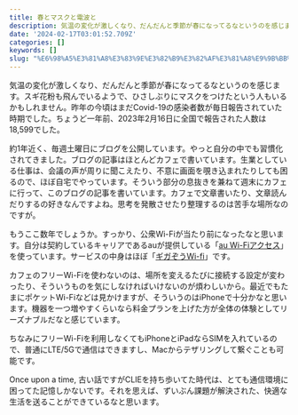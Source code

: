 ```yaml
---
title: 春とマスクと電波と
description: 気温の変化が激しくなり、だんだんと季節が春になってるなというのを感じます。スギ花粉も飛んでいるようで、ひさしぶりにマスクをつけたという人もいるかもしれません。
date: '2024-02-17T03:01:52.709Z'
categories: []
keywords: []
slug: "%E6%98%A5%E3%81%A8%E3%83%9E%E3%82%B9%E3%82%AF%E3%81%A8%E9%9B%BB%E6%B3%A2%E3%81%A8"
---
```

気温の変化が激しくなり、だんだんと季節が春になってるなというのを感じます。スギ花粉も飛んでいるようで、ひさしぶりにマスクをつけたという人もいるかもしれません。昨年の今頃はまだCovid-19の感染者数が毎日報告されていた時期でした。ちょうど一年前、2023年2月16日に全国で報告された人数は18,599でした。

約1年近く、毎週土曜日にブログを公開しています。やっと自分の中でも習慣化されてきました。ブログの記事はほとんどカフェで書いています。生業としている仕事は、会議の声が周りに聞こえたり、不意に画面を覗き込まれたりしても困るので、ほぼ自宅でやっています。そういう部分の息抜きを兼ねて週末にカフェに行って、このブログの記事を書いています。カフェで文章書いたり、文章読んだりするの好きなんですよね。思考を発散させたり整理するのは苦手な場所なのですが。

もうここ数年でしょうか。すっかり、公衆Wi-Fiが当たり前になったなと思います。自分は契約しているキャリアであるauが提供している「[au Wi-Fiアクセス](https://au.wi2.ne.jp/smartpass/)」を使っています。サービスの中身はほぼ「[ギガぞうWi-fi](https://wi2.co.jp/personal/gigazo/)」です。

カフェのフリーWi-Fiを使わないのは、場所を変えるたびに接続する設定が変わったり、そういうものを気にしなければいけないのが煩わしいから。最近でもたまにポケットWi-Fiなどは見かけますが、そういうのはiPhoneで十分かなと思います。機器を一つ増やすくらいなら料金プランを上げた方が全体の体験としてリーズナブルだなと感じています。

ちなみにフリーWi-Fiを利用しなくてもiPhoneとiPadならSIMを入れているので、普通にLTE/5Gで通信はできますし、Macからテザリングして繋ぐことも可能です。

Once upon a time, 古い話ですがCLIEを持ち歩いてた時代は、とても通信環境に困ってた記憶しかないです。それを思えば、ずいぶん課題が解決された、快適な生活を送ることができているなと思います。